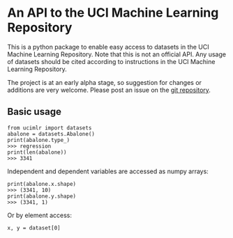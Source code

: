 # An API to the UCI Machine Learning Repository

This is a python package to enable easy access to datasets
in the UCI Machine Learning Repository. Note that this is not
an official API. Any usage of datasets should be cited
according to instructions in the UCI Machine Learning
Repository.

The project is at an early alpha stage, so suggestion for
changes or additions are very welcome. Please post an issue
on the [git repository](https://github.com/isacarnekvist/ucimlr).

## Basic usage

```
from ucimlr import datasets
abalone = datasets.Abalone()
print(abalone.type_)
>>> regression
print(len(abalone))
>>> 3341
```

Independent and dependent variables are accessed as
numpy arrays:
```
print(abalone.x.shape)
>>> (3341, 10)
print(abalone.y.shape)
>>> (3341, 1)
```

Or by element access:
```
x, y = dataset[0]
```

